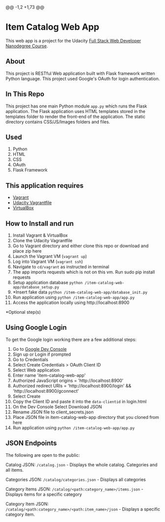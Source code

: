 @@ -1,2 +1,73 @@
# Item Catalog Web App
This web app is a project for the Udacity [Full Stack Web Developer Nanodegree Course](https://www.udacity.com/course/full-stack-web-developer-nanodegree--nd004).

## About
This project is RESTful Web application built with Flask framework written Python language. This project used Google's OAuth for login authentication. 

## In This Repo
This project has one main Python module `app.py` which runs the Flask application. 
The Flask application uses HTML templates stored in the templates folder to render the front-end of the application. 
The static directory contains CSS/JS/Images folders and files.

## Used
1. Python
2. HTML
3. CSS
4. OAuth
5. Flask Framework

## This application requires
- [Vagrant](https://www.vagrantup.com/)
- [Udacity Vagrantfile](https://github.com/udacity/fullstack-nanodegree-vm)
- [VirtualBox](https://www.virtualbox.org/wiki/Downloads)

## How to Install and run
1. Install Vagrant & VirtualBox
2. Clone the Udacity Vagrantfile
3. Go to Vagrant directory and either clone this repo or download and place zip here
3. Launch the Vagrant VM (`vagrant up`)
4. Log into Vagrant VM (`vagrant ssh`)
5. Navigate to `cd/vagrant` as instructed in terminal
6. The app imports requests which is not on this vm. Run sudo pip install requests
7. Setup application database `python /item-catalog-web-app/database_setup.py`
8. *Insert fake data `python /item-catalog-web-app/database_init.py`
9. Run application using `python /item-catalog-web-app/app.py`
10. Access the application locally using http://localhost:8900

*Optional step(s)

## Using Google Login
To get the Google login working there are a few additional steps:

1. Go to [Google Dev Console](https://console.developers.google.com)
2. Sign up or Login if prompted
3. Go to Credentials
4. Select Create Credentials > OAuth Client ID
5. Select Web application
6. Enter name 'item-catalog-web-app'
7. Authorized JavaScript origins = 'http://localhost:8900'
8. Authorized redirect URIs = 'http://localhost:8900/login' && 'http://localhost:8900/gconnect'
9. Select Create
10. Copy the Client ID and paste it into the `data-clientid` in login.html
11. On the Dev Console Select Download JSON
12. Rename JSON file to client_secrets.json
13. Place JSON file in item-catalog-web-app directory that you cloned from here
14. Run application using `python /item-catalog-web-app/app.py`

## JSON Endpoints
The following are open to the public:

Catalog JSON: `/catalog.json`
    - Displays the whole catalog. Categories and all items.

Categories JSON: `/catalog/categories.json`
    - Displays all categories

Category Items JSON: `/catalog/<path:category_name>/items.json`
    - Displays items for a specific category

Category Item JSON: `/catalog/<path:category_name>/<path:item_name>/json`
    - Displays a specific category item.
